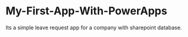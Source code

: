# My-First-App-With-PowerApps
Its a simple leave request app for a company with sharepoint database.
